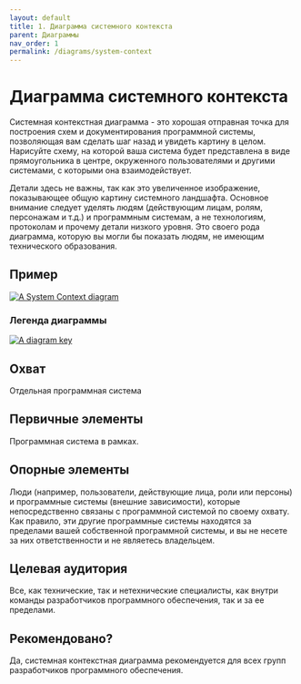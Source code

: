 ```yaml
---
layout: default
title: 1. Диаграмма системного контекста
parent: Диаграммы
nav_order: 1
permalink: /diagrams/system-context
---
```


# Диаграмма системного контекста

Системная контекстная диаграмма - это хорошая отправная точка для построения схем и документирования программной системы,
позволяющая вам сделать шаг назад и увидеть картину в целом. Нарисуйте схему, на которой ваша система будет представлена
в виде прямоугольника в центре, окруженного пользователями и другими системами, с которыми она взаимодействует.

Детали здесь не важны, так как это увеличенное изображение, показывающее общую картину системного ландшафта. 
Основное внимание следует уделять людям (действующим лицам, ролям, персонажам и т.д.) и программным системам, а не 
технологиям, протоколам и прочему детали низкого уровня. Это своего рода диаграмма, которую вы могли бы показать людям,
не имеющим технического образования.

## Пример

[![A System Context diagram](https://static.structurizr.com/workspace/36141/diagrams/SystemContext.png)](https://static.structurizr.com/workspace/36141/diagrams/SystemContext.png)

### Легенда диаграммы

[![A diagram key](https://static.structurizr.com/workspace/36141/diagrams/SystemContext-key.png)](https://static.structurizr.com/workspace/36141/diagrams/SystemContext-key.png)

## Охват

Отдельная программная система

## Первичные элементы

Программная система в рамках.

## Опорные элементы

Люди (например, пользователи, действующие лица, роли или персоны) и программные системы (внешние зависимости), которые
непосредственно связаны с программной системой по своему охвату. Как правило, эти другие программные системы находятся
за пределами вашей собственной программной системы, и вы не несете за них ответственности и не являетесь владельцем.

## Целевая аудитория

Все, как технические, так и нетехнические специалисты, как внутри команды разработчиков программного обеспечения, 
так и за ее пределами.

## Рекомендовано?

Да, системная контекстная диаграмма рекомендуется для всех групп разработчиков программного обеспечения.

<script type="application/javascript" src="https://code.jquery.com/jquery-3.7.1.slim.min.js"></script>
<script type="application/javascript" src="/assets/c4model.js"></script>